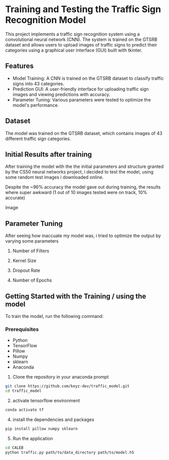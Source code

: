 # Training and Testing the Traffic Sign Recognition Model
This project implements a traffic sign recognition system using a convolutional neural network (CNN). The system is trained on the GTSRB dataset and allows users to upload images of traffic signs to predict their categories using a graphical user interface (GUI) built with tkinter.

## Features
- Model Training: A CNN is trained on the GTSRB dataset to classify traffic signs into 43 categories.
- Prediction GUI: A user-friendly interface for uploading traffic sign images and viewing predictions with accuracy.
- Parameter Tuning: Various parameters were tested to optimize the model's performance.

## Dataset
The model was trained on the GTSRB dataset, which contains images of 43 different traffic sign categories.

## Initial Results after training
After training the model with the the initial parameters and structure granted by the CS50 neural networks project, i decided to test the model, using some random test images i downloaded online.

Despite the ~96% accuracy the model gave out during training, the results where super awkward (1 out of 10 images tested were on track, 10% accurate)

Image

## Parameter Tuning
After seeing how inaccuate my model was, i tried to optimize the output by varying some parameters

1. Number of Filters

2. Kernel Size

3. Dropout Rate

4. Number of Epochs


## Getting Started with the Training / using the model
To train the model, run the following command:

### Prerequisites
- Python
- TensorFlow
- Pillow
- Numpy
- sklearn
- Anaconda

1. Clone the repository in your anaconda prompt
```bash
git clone https://github.com/keyz-dev/traffic_model.git
cd traffic_model
```

2. activate tensorflow environment
```bash
conda activate tf
```

4. install the dependencies and packages
```bash
pip install pillow numpy sklearn
```

5. Run the application
```bash
cd CALEB
python traffic.py path/to/data_directory path/to/model.h5
```